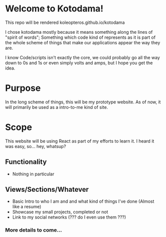 # Welcome to Kotodama!

This repo will be rendered koleopteros.github.io/kotodama

I chose kotodama mostly because it means something along the lines of "spirit of words"; Something which code kind of represents as it is part of the whole scheme of things that make our applications appear the way they are.  

I know Code/scripts isn't exactly the core, we could probably go all the way down to 0s and 1s or even simply volts and amps, but I hope you get the idea.

# Purpose
In the long scheme of things, this will be my prototype website.
As of now, it will primarily be used as a intro-to-me kind of site.

# Scope
This website will be using React as part of my efforts to learn it.  I heard it was easy, so... hey, whatsup?

## Functionality
 - Nothing in particular
 
## Views/Sections/Whatever
 - Basic Intro to who I am and and what kind of things I've done (Almost like a resume)
 - Showcase my small projects, completed or not
 - Link to my social networks (??? do I even use them ???)

### More details to come...
